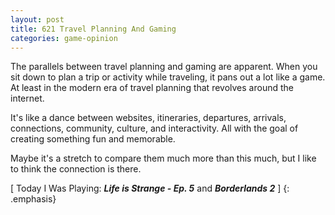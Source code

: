 ```yaml
---
layout: post
title: 621 Travel Planning And Gaming
categories: game-opinion
---
```

The parallels between travel planning and gaming are apparent.  When you sit down to plan a trip or activity while traveling, it pans out a lot like a game. At least in the modern era of travel planning that revolves around the internet.

It's like a dance between websites, itineraries, departures, arrivals, connections, community, culture, and interactivity.  All with the goal of creating something fun and memorable.

Maybe it's a stretch to compare them much more than this much, but I like to think the connection is there.

[ Today I Was Playing: ***Life is Strange - Ep. 5*** and ***Borderlands 2*** ]
{: .emphasis}